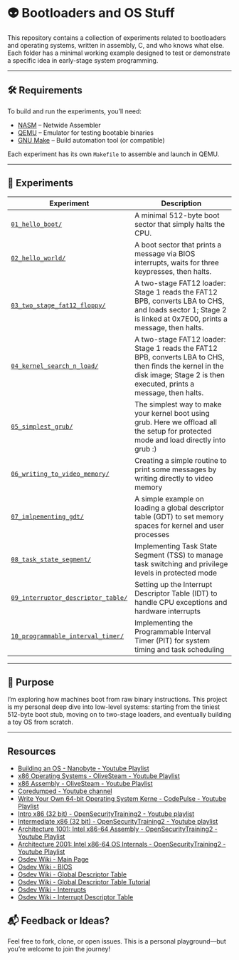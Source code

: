 # :alien: Bootloaders and OS Stuff

This repository contains a collection of experiments related to bootloaders and operating systems, written in assembly, C, and who knows what else. Each folder has a minimal working example designed to test or demonstrate a specific idea in early-stage system programming.

---

## 🛠 Requirements

To build and run the experiments, you’ll need:

- [NASM](https://www.nasm.us/) – Netwide Assembler
- [QEMU](https://www.qemu.org/) – Emulator for testing bootable binaries
- [GNU Make](https://www.gnu.org/software/make/) – Build automation tool (or compatible)

Each experiment has its own `Makefile` to assemble and launch in QEMU.

---

## 📂 Experiments

| Experiment                                                                                                                               | Description                                                                                                                                                                  |
| ---------------------------------------------------------------------------------------------------------------------------------------- | ---------------------------------------------------------------------------------------------------------------------------------------------------------------------------- |
| [`01_hello_boot/`](https://github.com/LautaroJayat/bootloaders-and-os-stuff/tree/main/01_hello_boot)                                     | A minimal 512-byte boot sector that simply halts the CPU.                                                                                                                    |
| [`02_hello_world/`](https://github.com/LautaroJayat/bootloaders-and-os-stuff/tree/main/02_hello_world)                                   | A boot sector that prints a message via BIOS interrupts, waits for three keypresses, then halts.                                                                             |
| [`03_two_stage_fat12_floppy/`](https://github.com/LautaroJayat/bootloaders-and-os-stuff/tree/main/03_two_stage_fat12_floppy)             | A two-stage FAT12 loader: Stage 1 reads the FAT12 BPB, converts LBA to CHS, and loads sector 1; Stage 2 is linked at 0x7E00, prints a message, then halts.                   |
| [`04_kernel_search_n_load/`](https://github.com/LautaroJayat/bootloaders-and-os-stuff/tree/main/04_kernel_search_n_load)                 | A two-stage FAT12 loader: Stage 1 reads the FAT12 BPB, converts LBA to CHS, then finds the kernel in the disk image; Stage 2 is then executed, prints a message, then halts. |
| [`05_simplest_grub/`](https://github.com/LautaroJayat/bootloaders-and-os-stuff/tree/main/05_simplest_grub)                               | The simplest way to make your kernel boot using grub. Here we offload all the setup for protected mode and load directly into grub :)                                        |
| [`06_writing_to_video_memory/`](https://github.com/LautaroJayat/bootloaders-and-os-stuff/tree/main/06_writing_to_video_memory)           | Creating a simple routine to print some messages by writing directly to video memory                                                                                         |
| [`07_imlpementing_gdt/`](https://github.com/LautaroJayat/bootloaders-and-os-stuff/tree/main/07_imlpementing_gdt)                         | A simple example on loading a global descriptor table (GDT) to set memory spaces for kernel and user processes                                                               |
| [`08_task_state_segment/`](https://github.com/LautaroJayat/bootloaders-and-os-stuff/tree/main/08_task_state_segment)                     | Implementing Task State Segment (TSS) to manage task switching and privilege levels in protected mode                                                                        |
| [`09_interruptor_descriptor_table/`](https://github.com/LautaroJayat/bootloaders-and-os-stuff/tree/main/09_interruptor_descriptor_table) | Setting up the Interrupt Descriptor Table (IDT) to handle CPU exceptions and hardware interrupts                                                                             |
| [`10_programmable_interval_timer/`](https://github.com/LautaroJayat/bootloaders-and-os-stuff/tree/main/10_programmable_interval_timer)   | Implementing the Programmable Interval Timer (PIT) for system timing and task scheduling                                                                                     |

---

## 📎 Purpose

I’m exploring how machines boot from raw binary instructions. This project is my personal deep dive into low-level systems: starting from the tiniest 512-byte boot stub, moving on to two-stage loaders, and eventually building a toy OS from scratch.

---

## Resources

- [Building an OS - Nanobyte - Youtube Playlist](https://youtu.be/9t-SPC7Tczc?si=yrY9SwBcBSlTdqM8)
- [x86 Operating Systems - OliveSteam - Youtube Playlist](https://www.youtube.com/watch?v=6zPBNEDKbpk&ist=PL2EF13wm-hWAglI8rRbdsCPq_wRpYvQQy)
- [x86 Assembly - OliveSteam - Youtube Playlist](https://www.youtube.com/watch?v=yBO-EJoVDo0&list=PL2EF13wm-hWCoj6tUBGUmrkJmH1972dBB)
- [Coredumped - Youtube channel](https://www.youtube.com/@CoreDumpped/featured)
- [Write Your Own 64-bit Operating System Kerne - CodePulse - Youtube Playlist](https://www.youtube.com/watch?v=FkrpUaGThTQ&list=PLZQftyCk7_SeZRitx5MjBKzTtvk0pHMtp)
- [Intro x86 (32 bit) - OpenSecurityTraining2 - Youtube playlist ](https://www.youtube.com/watch?v=H4Z0S9ZbC0g&list=PL038BE01D3BAEFDB0)
- [Intermediate x86 (32 bit) - OpenSecurityTraining2 - Youtube playlist ](https://www.youtube.com/watch?v=8b0wZhDvLCM&list=PL8F8D45D6C1FFD177)
- [Architecture 1001: Intel x86-64 Assembly - OpenSecurityTraining2 - Youtube Playlist](https://www.youtube.com/watch?v=9r169a3bun0&list=PLUFkSN0XLZ-m9B0DhHjkXd8foIMuZO1Gd)
- [Architecture 2001: Intel x86-64 OS Internals - OpenSecurityTraining2 - Youtube Playlist](https://www.youtube.com/watch?v=YxCILdaQtxs&list=PLUFkSN0XLZ-myVyCmMvfz_W5Z5SauI3cN)
- [Osdev Wiki - Main Page](https://osdev.wiki/wiki/Main_Page)
- [Osdev Wiki - BIOS](https://osdev.wiki/wiki/BIOS)
- [Osdev Wiki - Global Descriptor Table](https://osdev.wiki/wiki/Global_Descriptor_Table)
- [Osdev Wiki - Global Descriptor Table Tutorial](https://osdev.wiki/wiki/GDT_Tutorial)
- [Osdev Wiki - Interrupts](https://osdev.wiki/wiki/Interrupts)
- [Osdev Wiki - Interrupt Descriptor Table](https://osdev.wiki/wiki/Interrupt_Descriptor_Table)

## 📬 Feedback or Ideas?

Feel free to fork, clone, or open issues. This is a personal playground—but you’re welcome to join the journey!
